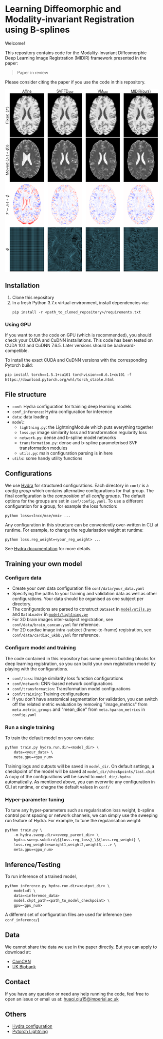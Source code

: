# Learning Diffeomorphic and Modality-invariant Registration using B-splines
Welcome!

This repository contains code for the Modality-Invariant Diffeomorphic Deep Learning Image Registration (MIDIR) framework 
presented in the paper:

> Paper in review

Please consider citing the paper if you use the code in this repository.

<img src="example_image.png" width="600" height="600">

## Installation
1. Clone this repository
2. In a fresh Python 3.7.x virtual environment, install dependencies via:
    ```
    pip install -r <path_to_cloned_repository>/requirements.txt
    ```

### Using GPU
If you want to run the code on GPU (which is recommended), you should check your CUDA and CuDNN installations. 
This code has been tested on CUDA 10.1 and CuDNN 7.6.5. Later versions should be backward-competible. 

To install the exact CUDA and CuDNN versions with the corresponding Pytorch build:
```
pip install torch==1.5.1+cu101 torchvision==0.6.1+cu101 -f https://download.pytorch.org/whl/torch_stable.html
```


## File structure
- `conf`: Hydra configuration for training deep learning models
- `conf_inference`: Hydra configuration for inference
- `data`:  data loading
- `model`:
    - `lightning.py`: the LightningModule which puts everything together
    - `loss.py`: image similarity loss and transformation regularity loss
    - `network.py`: dense and b-spline model networks
    - `transformation.py`: dense and b-spline parameterised SVF transformation modules
    - `utils.py`: main configuration parsing is in here
- `utils`: some handy utility functions


## Configurations
We use [Hydra](https://hydra.cc/docs/intro) for structured configurations. 
Each directory in `conf/` is a *config group* which contains alternative configurations for that group. 
The final configuration is the *composition* of all *config groups*.
The default options for the groups are set in `conf/config.yaml`. 
To use a different configuration for a group, for example the loss function:
```
python loss=<lncc/mse/nmi> ...
```

Any configuration in this structure can be conveniently over-written in CLI at runtime. For example, to change the regularisation weight at runtime:
```
python loss.reg_weight=<your_reg_weight> ...
```

See [Hydra documentation](https://hydra.cc/docs/intro) for more details.



## Training your own model
### Configure data
- Create your own data configuration file `conf/data/your_data.yaml`
- Specifying the paths to your training and validation data as well as other configurations. 
Your data should be organised as one subject per directory. 
- The configurations are parsed to construct `Dataset` in [`model/utils.py`](https://github.com/qiuhuaqi/midir/blob/4fc8b458cd24778c12ecdf9becafb127e19dcf99/model/utils.py#L70) 
and `DataLoader` in [`model/lightning.py`](https://github.com/qiuhuaqi/midir/blob/4fc8b458cd24778c12ecdf9becafb127e19dcf99/model/lightning.py#L32)
- For 3D brain images inter-subject registration, see `conf/data/brain_camcan.yaml` for reference. 
- For 2D cardiac image intra-subject (frame-to-frame) registration, see `conf/data/cardiac_ukbb.yaml` for reference.

### Configure model and training
The code contained in this repository has some generic building blocks for deep learning registration, 
so you can build your own registration model by playing with the configurations.
- `conf/loss`: Image similarity loss function configurations
- `conf/network`: CNN-based network configurations
- `conf/transformation`: Transformation model configurations
- `conf/training`: Training configurations
- If you don't have anatomical segmentation for validation, you can switch off the related metric evaluation by 
removing "image_metrics" from `meta.metric_groups` and "mean_dice" from `meta.hparam_metrics` in `config.yaml`


### Run a single training
To train the default model on your own data:
```
python train.py hydra.run.dir=<model_dir> \
    data=<your_data> \
    meta.gpu=<gpu_num>
```
Training logs and outputs will be saved in `model_dir`. 
On default settings, a checkpoint of the model will be saved at `model_dir/checkpoints/last.ckpt`
A copy of the configurations will be saved to `model_dir/.hydra` automatically.
As mentioned above, you can overwrite any configuration in CLI at runtime, or chagne the default values in `conf/`


### Hyper-parameter tuning
To tune any hyper-parameters such as regularisation loss weight, b-spline control point spacing or network channels,
we can simply use the sweeping run feature of Hydra. For example, to tune the regularisation weight:
```
python train.py \
    -m hydra.sweep.dir=<sweep_parent_dir> \
    hydra.sweep.subdir=\${loss.reg_loss}_\${loss.reg_weight} \
    loss.reg_weight=<weight1,weight2,weight3,...> \
    meta.gpu=<gpu_num>
```


## Inference/Testing
To run inference of a trained model, 
```
python inference.py hydra.run.dir=<output_dir> \
    model=dl \
    data=<inference_data>
    model.ckpt_path=<path_to_model_checkpoint> \
    gpu=<gpu_num>
```
A different set of configuration files are used for inference (see `conf_inference/`)



## Data
We cannot share the data we use in the paper directly. But you can apply to download at:
- [CamCAN](https://camcan-archive.mrc-cbu.cam.ac.uk/dataaccess/)
- [UK Biobank](https://www.ukbiobank.ac.uk/enable-your-research) 


## Contact
If you have any question or need any help running the code, feel free to open an issue or email us at:
[huaqi.qiu15@imperial.ac.uk](mailto:huaqi.qiu15@imperial.ac.uk)


## Others
- [Hydra configuration](https://hydra.cc/docs/intro)
- [Pytorch Lightning](https://pytorch-lightning.readthedocs.io/en/1.1.0/)